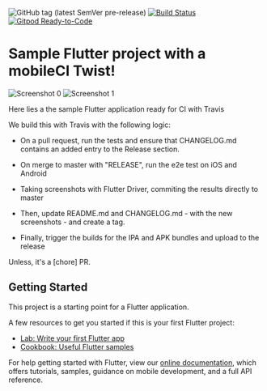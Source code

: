 ![GitHub tag (latest SemVer pre-release)](https://img.shields.io/github/v/tag/caveman280/sample-flutter-mobileci?include_prereleases&style=for-the-badge) [![Build Status](https://img.shields.io/travis/caveman280/sample-flutter-mobileci/master?style=for-the-badge&label=Build:+master)](https://travis-ci.org/caveman280/sample-flutter-mobileci) [![Gitpod Ready-to-Code](https://img.shields.io/badge/Gitpod-Ready--to--Code-blue?style=for-the-badge&logo=gitpod)](https://gitpod.io/#https://github.com/caveman280/sample-flutter-mobileci)

# Sample Flutter project with a mobileCI Twist!

![Screenshot 0](screenshots/0.png) ![Screenshot 1](screenshots/1.png)

Here lies a the sample Flutter application ready for CI with Travis

We build this with Travis with the following logic:
- On a pull request, run the tests and ensure that CHANGELOG.md contains an added entry to the Release section.

- On merge to master with "RELEASE", run the e2e test on iOS and Android
- Taking screenshots with Flutter Driver, commiting the results directly to master
- Then, update README.md and CHANGELOG.md - with the new screenshots - and create a tag.
- Finally, trigger the builds for the IPA and APK bundles and upload to the release

Unless, it's a \[chore] PR.

## Getting Started

This project is a starting point for a Flutter application.

A few resources to get you started if this is your first Flutter project:

- [Lab: Write your first Flutter app](https://flutter.dev/docs/get-started/codelab)
- [Cookbook: Useful Flutter samples](https://flutter.dev/docs/cookbook)

For help getting started with Flutter, view our
[online documentation](https://flutter.dev/docs), which offers tutorials,
samples, guidance on mobile development, and a full API reference.
